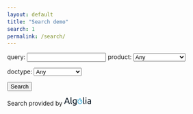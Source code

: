 ```yaml
---
layout: default
title: "Search demo"
search: 1
permalink: /search/
---
```


query: <input type="text" id="query" />
product: 
<select id="product-facet">
	<option value="">Any</option>
	<option value="avatax">AvaTax</option>
	<option value="landedcost">LandedCost</option>
	<option value="excise">Excise</option>
	<option value="certcapture">CertCapture</option>
	<option value="trustfile">TrustFile</option>
	<option value="onboarding">Onboarding</option>
	<option value="communications">Communications</option>
</select>

<!-- {% for api in site.apis %}
<option value="{{ api[1] | remove_first: '/' }}">{{ api[0] }}</option>
{% endfor %} -->

doctype:
<select id="doctype-facet">
	<option value="">Any</option>
	<option value="api-reference">API Reference</option>
	<option value="documentation">Documentation</option>
	<option value="certification">Certification</option>
	<option value="blog">Blog Posts</option>
</select>

<button class="search-button">Search</button>
<div id="search-results"></div>

Search provided by <a href="http://www.algolia.com"><img src="/images/Algolia_logo_bg-white.jpg" alt="Search provided by Algolia" height="20"/></a>
